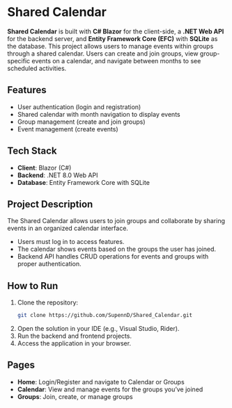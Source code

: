 # Shared Calendar 

**Shared Calendar** is built with **C# Blazor** for the client-side, a **.NET Web API** for the backend server, and **Entity Framework Core (EFC)** with **SQLite** as the database. This project allows users to manage events within groups through a shared calendar. Users can create and join groups, view group-specific events on a calendar, and navigate between months to see scheduled activities.

## Features
- User authentication (login and registration)
- Shared calendar with month navigation to display events
- Group management (create and join groups)
- Event management (create events)

## Tech Stack
- **Client**: Blazor (C#)
- **Backend**: .NET 8.0 Web API
- **Database**: Entity Framework Core with SQLite

## Project Description
The Shared Calendar allows users to join groups and collaborate by sharing events in an organized calendar interface.

- Users must log in to access features.
- The calendar shows events based on the groups the user has joined.
- Backend API handles CRUD operations for events and groups with proper authentication.

## How to Run
1. Clone the repository:
   ```bash
   git clone https://github.com/SupennD/Shared_Calendar.git

2. Open the solution in your IDE (e.g., Visual Studio, Rider).
3. Run the backend and frontend projects.
4. Access the application in your browser.

## Pages
- **Home**: Login/Register and navigate to Calendar or Groups
- **Calendar**: View and manage events for the groups you’ve joined
- **Groups**: Join, create, or manage groups
